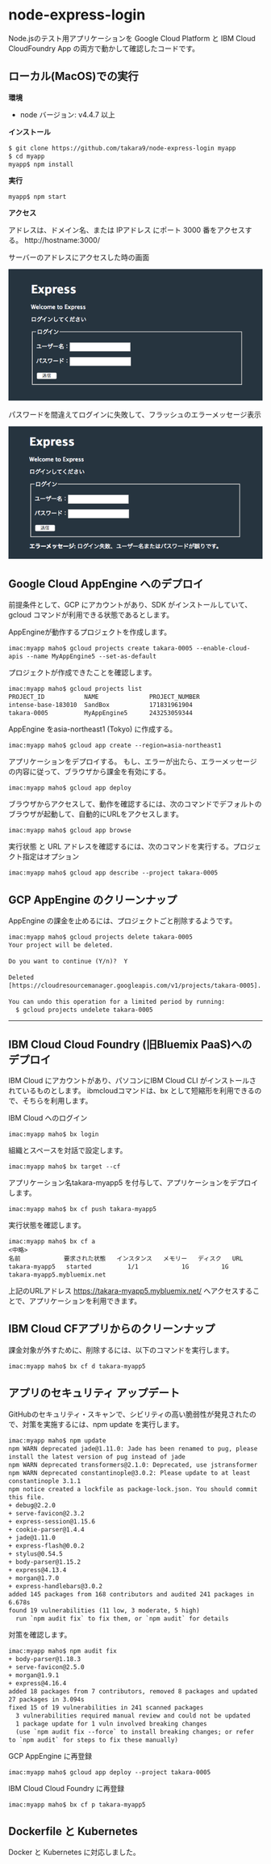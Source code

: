 # node-express-login

Node.jsのテスト用アプリケーションを
Google Cloud Platform と IBM Cloud CloudFoundry App の両方で動かして確認したコードです。


## ローカル(MacOS)での実行

**環境**

- node バージョン: v4.4.7 以上


**インストール**

~~~
$ git clone https://github.com/takara9/node-express-login myapp
$ cd myapp
myapp$ npm install
~~~


**実行**

~~~
myapp$ npm start
~~~


**アクセス**

アドレスは、ドメイン名、または IPアドレス にポート 3000 番をアクセスする。
http://hostname:3000/

サーバーのアドレスにアクセスした時の画面

![ログイン画面](docs/login.png "ログイン画面")


パスワードを間違えてログインに失敗して、フラッシュのエラーメッセージ表示

![ログイン失敗時の画面](docs/flash_message.png "ログイン失敗画面")





## Google Cloud AppEngine へのデプロイ

前提条件として、GCP にアカウントがあり、SDK がインストールしていて、gcloud コマンドが利用できる状態であるとします。

AppEngineが動作するプロジェクトを作成します。

~~~
imac:myapp maho$ gcloud projects create takara-0005 --enable-cloud-apis --name MyAppEngine5 --set-as-default
~~~

プロジェクトが作成できたことを確認します。

~~~
imac:myapp maho$ gcloud projects list
PROJECT_ID           NAME              PROJECT_NUMBER
intense-base-183010  SandBox           171831961904
takara-0005          MyAppEngine5      243253059344
~~~


AppEngine をasia-northeast1 (Tokyo) に作成する。

~~~
imac:myapp maho$ gcloud app create --region=asia-northeast1
~~~


アプリケーションをデプロイする。
もし、エラーが出たら、エラーメッセージの内容に従って、ブラウザから課金を有効にする。

~~~
imac:myapp maho$ gcloud app deploy 
~~~


ブラウザからアクセスして、動作を確認するには、次のコマンドでデフォルトのブラウザが起動して、自動的にURLをアクセスします。

~~~
imac:myapp maho$ gcloud app browse
~~~

実行状態 と URL アドレスを確認するには、次のコマンドを実行する。プロジェクト指定はオプション

~~~
imac:myapp maho$ gcloud app describe --project takara-0005
~~~



## GCP AppEngine のクリーンナップ

AppEngine の課金を止めるには、プロジェクトごと削除するようです。

~~~
imac:myapp maho$ gcloud projects delete takara-0005
Your project will be deleted.

Do you want to continue (Y/n)?  Y

Deleted [https://cloudresourcemanager.googleapis.com/v1/projects/takara-0005].

You can undo this operation for a limited period by running:
  $ gcloud projects undelete takara-0005
~~~

---

## IBM Cloud Cloud Foundry (旧Bluemix PaaS)へのデプロイ

IBM Cloud にアカウントがあり、パソコンにIBM Cloud CLI がインストールされているものとします。
ibmcloudコマンドは、bx として短縮形を利用できるので、そちらを利用します。

IBM Cloud へのログイン

~~~
imac:myapp maho$ bx login
~~~

組織とスペースを対話で設定します。

~~~
imac:myapp maho$ bx target --cf
~~~

アプリケーション名takara-myapp5 を付与して、アプリケーションをデプロイします。

~~~
imac:myapp maho$ bx cf push takara-myapp5
~~~

実行状態を確認します。

~~~
imac:myapp maho$ bx cf a
<中略>
名前            要求された状態   インスタンス   メモリー   ディスク   URL
takara-myapp5   started          1/1            1G         1G         takara-myapp5.mybluemix.net
~~~

上記のURLアドレス https://takara-myapp5.mybluemix.net/ へアクセスすることで、アプリケーションを利用できます。



## IBM Cloud CFアプリからのクリーンナップ

課金対象が外すために、削除するには、以下のコマンドを実行します。

~~~
imac:myapp maho$ bx cf d takara-myapp5
~~~


## アプリのセキュリティ アップデート

GitHubのセキュリティ・スキャンで、シビリティの高い脆弱性が発見されたので、対策を実施するには、npm update を実行します。

~~~
imac:myapp maho$ npm update
npm WARN deprecated jade@1.11.0: Jade has been renamed to pug, please install the latest version of pug instead of jade
npm WARN deprecated transformers@2.1.0: Deprecated, use jstransformer
npm WARN deprecated constantinople@3.0.2: Please update to at least constantinople 3.1.1
npm notice created a lockfile as package-lock.json. You should commit this file.
+ debug@2.2.0
+ serve-favicon@2.3.2
+ express-session@1.15.6
+ cookie-parser@1.4.4
+ jade@1.11.0
+ express-flash@0.0.2
+ stylus@0.54.5
+ body-parser@1.15.2
+ express@4.13.4
+ morgan@1.7.0
+ express-handlebars@3.0.2
added 145 packages from 168 contributors and audited 241 packages in 6.678s
found 19 vulnerabilities (11 low, 3 moderate, 5 high)
  run `npm audit fix` to fix them, or `npm audit` for details
~~~

対策を確認します。

~~~
imac:myapp maho$ npm audit fix
+ body-parser@1.18.3
+ serve-favicon@2.5.0
+ morgan@1.9.1
+ express@4.16.4
added 18 packages from 7 contributors, removed 8 packages and updated 27 packages in 3.094s
fixed 15 of 19 vulnerabilities in 241 scanned packages
  3 vulnerabilities required manual review and could not be updated
  1 package update for 1 vuln involved breaking changes
  (use `npm audit fix --force` to install breaking changes; or refer to `npm audit` for steps to fix these manually)
~~~


GCP AppEngine に再登録

~~~
imac:myapp maho$ gcloud app deploy --project takara-0005
~~~

IBM Cloud Cloud Foundry に再登録

~~~
imac:myapp maho$ bx cf p takara-myapp5
~~~


## Dockerfile と Kubernetes

Docker と Kubernetes に対応しました。
